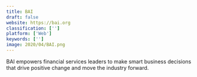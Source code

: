 ```yaml
---
title: BAI
draft: false 
website: https://bai.org
classification: ['']
platform: ['Web']
keywords: ['']
image: 2020/04/BAI.png
---
```

BAI empowers financial services leaders to make smart business decisions that drive positive change and move the industry forward.